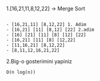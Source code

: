 1.[16,21,11,8,12,22] -> Merge Sort

```

- [16,21,11] [8,12,22] 1. Adim
- [16,21] [11] [8,12] [22] 2.adim
- [16] [21] [11] [8] [12] [22]
- [16,21] [11] [8] [12,22]
- [11,16,21] [8,12,22]
- [8,11,12,16,21,22]

```
2.Big-o gosterimini yapiniz
```
O(n log(n))
```
